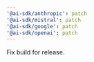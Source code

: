 ```yaml
---
'@ai-sdk/anthropic': patch
'@ai-sdk/mistral': patch
'@ai-sdk/google': patch
'@ai-sdk/openai': patch
---
```


Fix build for release.

